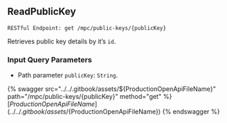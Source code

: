 
## ReadPublicKey
`RESTful Endpoint: get /mpc/public-keys/{publicKey}`

Retrieves public key details by it’s `id`.

### Input Query Parameters
* Path parameter `publicKey`: `String`.  
  


{% swagger src="../../.gitbook/assets/${ProductionOpenApiFileName}" path="/mpc/public-keys/{publicKey}" method="get" %}
[${ProductionOpenApiFileName}](../../.gitbook/assets/${ProductionOpenApiFileName})
{% endswagger %}
